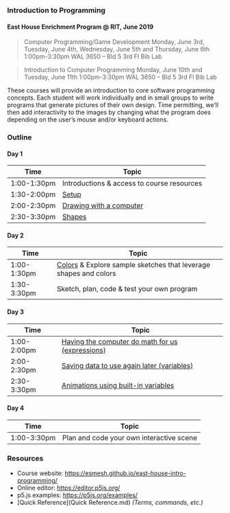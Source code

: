 ### Introduction to Programming
#### East House Enrichment Program @ RIT, June 2019

> Computer Programming/Game Development
> Monday, June 3rd, Tuesday, June 4th, Wednesday, June 5th and Thursday, June 6th 
> 1:00pm-3:30pm
> WAL 3650 – Bld 5 3rd Fl Bib Lab

> Introduction to Computer Programming
> Monday, June 10th and Tuesday, June 11th
> 1:00pm-3:30pm
> WAL 3650 – Bld 5 3rd Fl Bib Lab

These courses will provide an introduction to core software programming concepts. Each student will work individually and in small groups to write programs that generate pictures of their own design. Time permitting, we’ll then add interactivity to the images by changing what the program does depending on the user’s mouse and/or keyboard actions.

### Outline

#### Day 1

| Time       | Topic |
|------------|-------------------|
|1:00-1:30pm| Introductions & access to course resources |
|1:30-2:00pm| [Setup](topics/Setup.md) |
|2:00-2:30pm| [Drawing with a computer](topics/Drawing.md) | 
|2:30-3:30pm| [Shapes](topics/Shapes.md)|

#### Day 2

| Time       | Topic | 
|------------|-------------------|
|1:00-1:30pm| [Colors](topics/Colors.md) & Explore sample sketches that leverage shapes and colors| 
|1:30-3:30pm| Sketch, plan, code & test your own program |

#### Day 3

| Time       | Topic | 
|------------|-------------------|
|1:00-2:00pm| [Having the computer do math for us (expressions)](topics/Expressions.md) | 
|2:00-2:30pm| [Saving data to use again later (variables)](topics/Variables.md) |
|2:30-3:30pm| [Animations using built-in variables](topics/Animation.md) | 

#### Day 4

| Time       | Topic | 
|------------|-------------------|
|1:00-3:30pm| Plan and code your own interactive scene |

### Resources
- Course website: <a href="https://esmesh.github.io/east-house-intro-programming/" target="_blank">https://esmesh.github.io/east-house-intro-programming/</a>
- Online editor: <a href="https://editor.p5js.org/" target="_blank">https://editor.p5js.org/</a>
- p5.js examples: <a href="https://p5js.org/examples/" target="_blank">https://p5js.org/examples/</a>
- [Quick Reference](Quick Reference.md) *(Terms, commands, etc.)*
